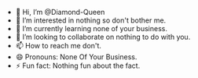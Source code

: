 - 👋 Hi, I’m @Diamond-Queen
- 👀 I’m interested in nothing so don't bother me.
- 🌱 I’m currently learning none of your business.
- 💞️ I’m looking to collaborate on nothing to do with you.
- 📫 How to reach me don't.
- 😄 Pronouns: None Of Your Business.
- ⚡ Fun fact: Nothing fun about the fact.

<!---
Diamond-Queen/Diamond-Queen is a ✨ special ✨ repository because its `README.md` (this file) appears on your GitHub profile.
You can click the Preview link to take a look at your changes.
--->
